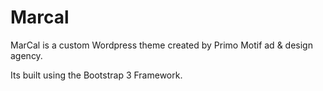 Marcal
======

MarCal is a custom Wordpress theme created by Primo Motif ad & design agency.

Its built using the Bootstrap 3 Framework.
